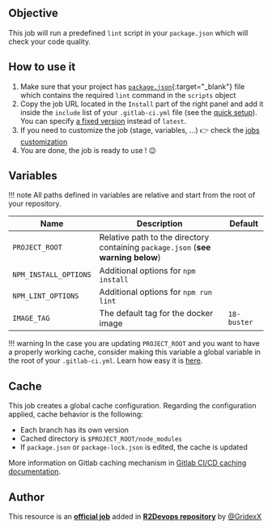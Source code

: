 ## Objective

This job will run a predefined `lint` script in your `package.json` which will check your code quality.


## How to use it

1. Make sure that your project has
   [`package.json`](https://docs.npmjs.com/cli/v6/configuring-npm/package-json){:target="_blank"}
   file which contains the required `lint` command in the `scripts` object
2. Copy the job URL located in the `Install` part of the right panel and add it inside the `include` list of your `.gitlab-ci.yml` file (see the [quick setup](/use-the-hub/#quick-setup)). You can specify [a fixed version](#changelog) instead of `latest`.
3. If you need to customize the job (stage, variables, ...) 👉 check the [jobs
   customization](/use-the-hub/#jobs-customization)
4. You are done, the job is ready to use ! 😉


## Variables

!!! note
    All paths defined in variables are relative and start from the root of your
    repository.

| Name | Description | Default |
| ---- | ----------- | ------- |
| `PROJECT_ROOT` | Relative path to the directory containing `package.json` (**see warning below**)  | ` ` |
| `NPM_INSTALL_OPTIONS` | Additional options for `npm install` | ` ` |
| `NPM_LINT_OPTIONS` | Additional options for `npm run lint` | ` ` |
| `IMAGE_TAG` | The default tag for the docker image | `18-buster`  |

!!! warning
    In the case you are updating `PROJECT_ROOT` and you want to have a properly working cache,
    consider making this variable a global variable in the root of your `.gitlab-ci.yml`. Learn how
    easy it is [here](https://docs.gitlab.com/ee/ci/variables/#create-a-custom-cicd-variable-in-the-gitlab-ciyml-file).


## Cache

This job creates a global cache configuration. Regarding the configuration
applied, cache behavior is the following:

* Each branch has its own version
* Cached directory is `$PROJECT_ROOT/node_modules`
* If `package.json` or `package-lock.json` is edited, the cache is updated

More information on Gitlab caching mechanism in [Gitlab CI/CD caching
documentation](https://docs.gitlab.com/ee/ci/caching/index.html).


## Author
This resource is an **[official job](https://docs.r2devops.io/faq-labels/)** added in [**R2Devops repository**](https://gitlab.com/r2devops/hub) by [@GridexX](https://gitlab.com/GridexX)
